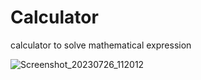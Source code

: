 # Calculator
calculator to solve mathematical expression



![Screenshot_20230726_112012](https://github.com/AMAN-MAHTO/Calculator/assets/72177509/8fbe7de5-72e0-4d18-88c3-01d80835d59e)
